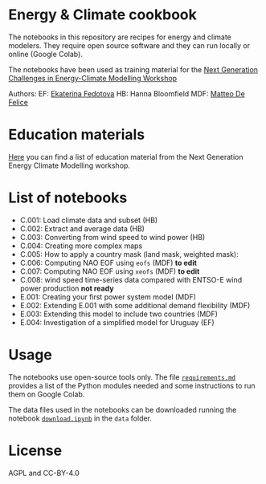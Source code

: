# Energy & Climate cookbook

The notebooks in this repository are recipes for energy and climate modelers. They require open source software and they can run locally or online (Google Colab). 

The notebooks have been used as training material for the [Next Generation Challenges in Energy-Climate Modelling Workshop](https://research.reading.ac.uk/met-energy/next-generation-challenges-workshop/next-generation-energy-climate-modelling-2024/)

Authors: 
EF: [Ekaterina Fedotova](https://github.com/ekatef)
HB: Hanna Bloomfield
MDF: [Matteo De Felice](https://github.com/matteodefelice)

# Education materials

[Here](Education%20materials.md) you can find a list of education material from the Next Generation Energy Climate Modelling workshop.

# List of notebooks

*   C.001: Load climate data and subset (HB)
*   C.002: Extract and average data (HB)
*   C.003: Converting from wind speed to wind power (HB)
*   C.004: Creating more complex maps
*   C.005: How to apply a country mask (land mask, weighted mask): 
*   C.006: Computing NAO EOF using `eofs` (MDF) **to edit**
*   C.007: Computing NAO EOF using `xeofs` (MDF) **to edit**
*   C.008: wind speed time-series data compared with ENTSO-E wind power production **not ready**
*   E.001: Creating your first power system model (MDF)
*   E.002: Extending E.001 with some additional demand flexibility (MDF)
*   E.003: Extending this model to include two countries (MDF)
*   E.004: Investigation of a simplified model for Uruguay (EF)

# Usage

The notebooks use open-source tools only. The file [`requirements.md`](requirements.md) provides a list of the Python modules needed and some instructions to run them on Google Colab.

The data files used in the notebooks can be downloaded running the notebook [`download.ipynb`](data/download.ipynb) in the `data` folder.

# License
AGPL and CC-BY-4.0